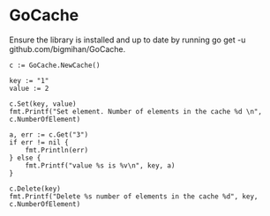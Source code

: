 # GoCache
Ensure the library is installed and up to date by running  go get -u github.com/bigmihan/GoCache.

	c := GoCache.NewCache()
  
	key := "1"
	value := 2
  
	c.Set(key, value)
	fmt.Printf("Set element. Number of elements in the cache %d \n", c.NumberOfElement)
  
	a, err := c.Get("3")
	if err != nil {
		fmt.Println(err)
	} else {
		fmt.Printf("value %s is %v\n", key, a)
	}

	c.Delete(key)
	fmt.Printf("Delete %s number of elements in the cache %d", key, c.NumberOfElement)
